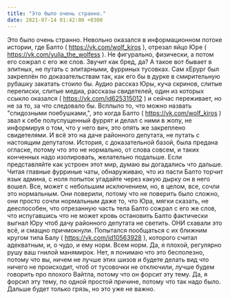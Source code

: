```yaml
---
title: "Это было очень странно."
date: 2021-07-14 01:42:00 +0300
---
```


Это было очень странно.
Невольно оказался в информационном потоке истории, где Балто ( https://vk.com/wolf_kiros ), отрезал яйцо Юре ( https://vk.com/yulia_the_wolfess ). Не фигурально, физически, а потом его сожрал с его же слов. Звучит как бред, да? А такое вот бывает в элитных, не путать с элитарными, фурриных тусовках. Сам хЕрург был закреплён по доказательствам так, как его бы в дурке в смирительную рубашку закатать стоило бы. Аудио рассказ Юры, куча скринов, слитые переписки, слитые медиа, рассказы свидетелей, один из которых ссыкло оказался ( https://vk.com/id625315012 ) и сейчас переживает, но не за то, за что следовало бы. Всплыло то, что можно назвать "спидозными поебушками,", это когда Балто ( https://vk.com/wolf_kiros ) звал к себе полуспущенный фуррят и делал с ними в жопу, не информируя о том, что у него вич, это опять же закреплено свидетелями. И всё это на даче районного депутата, не путать с настоящим депутатом.
История, с доказательной базой, была предана огласке, потому что это не нормально, от слова совсем, и таких конченных надо изолировать, желательно подальше. Если представляйте как устроен этот мир, думаю вы догадались что дальше. Читая главные фурриные чаты, обнаруживаю, что из пасти Балто торчит язык админа, с ноля попыток угадайте через какую дырку он в него вошел. Все, может с небольшим исключением, но, в целом, все, сочли это нормальным. Они поверили, потому что не поверить было сложно, они просто сочли нормальным даже то, что Юра, мягки сказать, не дееспособен, что отрезанную часть тела Балто сожрал с его же слов, что испугавшись что не может кровь остановить Балто фактически выгнал Юру чтоб дачу районного депутата не светить. ОНИ схавали это всё, и смащно причмокнули. Попытался пообщаться с их ближним кругом типа Балу ( https://vk.com/id10563928 ), которого считал адекватным, и, о чудо, и ему норм. Всем норм.
Да, я плохой, регулярно рушу ваш гнилой манямирок. Нет, я понимаю что это бесполезно, потому что вы, ничем не лучше этих шизов и будете делать вид что ничего не происходит, чтоб от тусовочки не отключили, лучше будем говорить про плохого Вайтла, потому что он форсит эту тему. Да, я форсил эту тему, по одной простой причине, потому что так надо было. Дальше будет только грязь, но это уже не важно.

